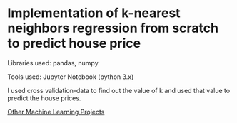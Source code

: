 # Implementation of k-nearest neighbors regression from scratch to predict house price

Libraries used: pandas, numpy

Tools used: Jupyter Notebook (python 3.x)

I used cross validation-data to find out the value of k and used that value to predict the house prices.

[Other Machine Learning Projects](https://github.com/gov-vj/Machine-Learning-Projects)
